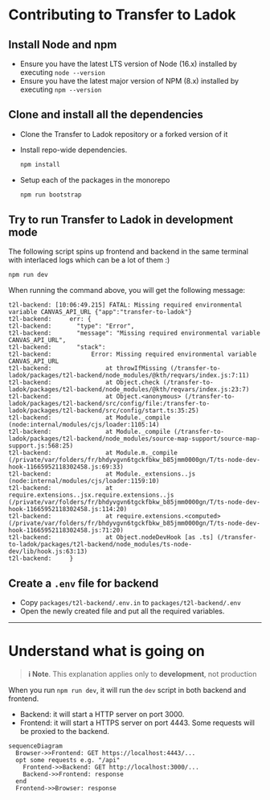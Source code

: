 # Contributing to Transfer to Ladok

## Install Node and npm

- Ensure you have the latest LTS version of Node (16.x) installed by executing `node --version`
- Ensure you have the latest major version of NPM (8.x) installed by executing `npm --version`

## Clone and install all the dependencies

- Clone the Transfer to Ladok repository or a forked version of it

- Install repo-wide dependencies.

  ```sh
  npm install
  ```

- Setup each of the packages in the monorepo

  ```sh
  npm run bootstrap
  ```

## Try to run Transfer to Ladok in development mode

The following script spins up frontend and backend in the same terminal with interlaced logs which can be a lot of them :)

```sh
npm run dev
```

When running the command above, you will get the following message:

```
t2l-backend: [10:06:49.215] FATAL: Missing required environmental variable CANVAS_API_URL {"app":"transfer-to-ladok"}
t2l-backend:     err: {
t2l-backend:       "type": "Error",
t2l-backend:       "message": "Missing required environmental variable CANVAS_API_URL",
t2l-backend:       "stack":
t2l-backend:           Error: Missing required environmental variable CANVAS_API_URL
t2l-backend:               at throwIfMissing (/transfer-to-ladok/packages/t2l-backend/node_modules/@kth/reqvars/index.js:7:11)
t2l-backend:               at Object.check (/transfer-to-ladok/packages/t2l-backend/node_modules/@kth/reqvars/index.js:23:7)
t2l-backend:               at Object.<anonymous> (/transfer-to-ladok/packages/t2l-backend/src/config/file:/transfer-to-ladok/packages/t2l-backend/src/config/start.ts:35:25)
t2l-backend:               at Module._compile (node:internal/modules/cjs/loader:1105:14)
t2l-backend:               at Module._compile (/transfer-to-ladok/packages/t2l-backend/node_modules/source-map-support/source-map-support.js:568:25)
t2l-backend:               at Module.m._compile (/private/var/folders/fr/bhdyvgvn6tgckfbkw_b85jmm0000gn/T/ts-node-dev-hook-11665952118302458.js:69:33)
t2l-backend:               at Module._extensions..js (node:internal/modules/cjs/loader:1159:10)
t2l-backend:               at require.extensions..jsx.require.extensions..js (/private/var/folders/fr/bhdyvgvn6tgckfbkw_b85jmm0000gn/T/ts-node-dev-hook-11665952118302458.js:114:20)
t2l-backend:               at require.extensions.<computed> (/private/var/folders/fr/bhdyvgvn6tgckfbkw_b85jmm0000gn/T/ts-node-dev-hook-11665952118302458.js:71:20)
t2l-backend:               at Object.nodeDevHook [as .ts] (/transfer-to-ladok/packages/t2l-backend/node_modules/ts-node-dev/lib/hook.js:63:13)
t2l-backend:     }
```

## Create a `.env` file for backend

- Copy `packages/t2l-backend/.env.in` to `packages/t2l-backend/.env`
- Open the newly created file and put all the required variables.

---

# Understand what is going on

> **ℹ️ Note**. This explanation applies only to **development**, not production

When you run `npm run dev`, it will run the `dev` script in both backend and frontend.

- Backend: it will start a HTTP server on port 3000.
- Frontend: it will start a HTTPS server on port 4443. Some requests will be proxied to the backend.

```mermaid
sequenceDiagram
  Browser->>Frontend: GET https://localhost:4443/...
  opt some requests e.g. "/api"
    Frontend->>Backend: GET http://localhost:3000/...
    Backend->>Frontend: response
  end
  Frontend->>Browser: response
```
